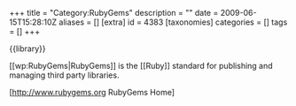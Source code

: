 +++
title = "Category:RubyGems"
description = ""
date = 2009-06-15T15:28:10Z
aliases = []
[extra]
id = 4383
[taxonomies]
categories = []
tags = []
+++

{{library}}

[[wp:RubyGems|RubyGems]] is the [[Ruby]] standard for publishing and managing third party libraries.

[http://www.rubygems.org RubyGems Home]
